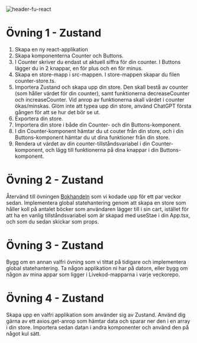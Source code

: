 ![header-fu-react](https://user-images.githubusercontent.com/54267140/144246962-b4140129-ddcf-4609-857a-eaf117a95d81.png)

# Övning 1 - Zustand
1. Skapa en ny react-applikation
2. Skapa komponenterna Counter och Buttons.
3. I Counter skriver du endast ut aktuell siffra för din counter. I Buttons lägger du in 2 knappar, en för plus och en för minus.
4. Skapa en store-mapp i src-mappen. I store-mappen skapar du filen counter-store.ts.
5. Importera Zustand och skapa upp din store. Den skall bestå av counter (som håller värdet för din counter), samt funktionerna decreaseCounter och increaseCounter. Vid anrop av funktionerna skall värdet i counter ökas/minskas. Glöm inte att typea upp din store, använd ChatGPT första gången för att se hur det bör se ut.
6. Exportera din store.
7. Importera din store i både din Counter- och din Buttons-komponent.
8. I din Counter-komponent hämtar du ut couter från din store, och i din Buttons-komponent hämtar du ut dina funktioner från din store.
9. Rendera ut värdet av din counter-tillståndsvariabel i din Counter-komponent, och lägg till funktionerna på dina knappar i din Buttons-komponent.

# Övning 2 - Zustand
Återvänd till övningen [Bokhandeln](https://github.com/MU23FRONTEND/vecka19_react/tree/main/%C3%96vningar/state%C3%B6vningar) som vi kodade upp för ett par veckor sedan. Implementera global statehantering genom att skapa en store som håller koll på antalet böcker som användaren lägger till i sin cart, istället för att ha en vanlig tillståndsvariabel som är skapad med useStae i din App.tsx, och som du sedan skickar som props.

# Övning 3 - Zustand
Bygg om en annan valfri övning som vi tittat på tidigare och implementera global statehantering. Ta någon applikation ni har på datorn, eller bygg om någon av mina appar som ligger i Livekod-mapparna i varje veckorepo.

# Övning 4 - Zustand
Skapa upp en valfri applikation som använder sig av Zustand. Använd dig gärna av ett axios.get-anrop som hämtar data och sparar ner den i en array i din store. Importera sedan datan i andra komponenter och använd den på något kul sätt.